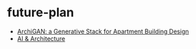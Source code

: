 # future-plan
* [ArchiGAN: a Generative Stack for Apartment Building Design](https://devblogs.nvidia.com/archigan-generative-stack-apartment-building-design/)
* [AI & Architecture](https://towardsdatascience.com/ai-architecture-f9d78c6958e0)
